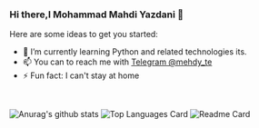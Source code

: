 ### Hi there,I Mohammad Mahdi Yazdani 👋



Here are some ideas to get you started:

- 🌱 I’m currently learning Python and related technologies its.
- 📫 You can to reach me with [Telegram @mehdy_te](https://t.me/mehdy_te)
- ⚡ Fun fact: I can't stay at home
<br>

![Anurag's github stats](https://github-readme-stats.vercel.app/api?username=MrMohammadY&theme=default&show_icons=true) 
![Top Languages Card](https://github-readme-stats.vercel.app/api/top-langs/?username=MrMohammadY&layout=compact)
![Readme Card](https://github-readme-stats.vercel.app/api/pin/?username=anuraghazra&repo=github-readme-stats)
